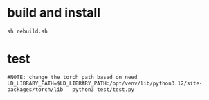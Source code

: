 # build and install
```
sh rebuild.sh
```

# test
```
#NOTE: change the torch path based on need
LD_LIBRARY_PATH=$LD_LIBRARY_PATH:/opt/venv/lib/python3.12/site-packages/torch/lib   python3 test/test.py
```

